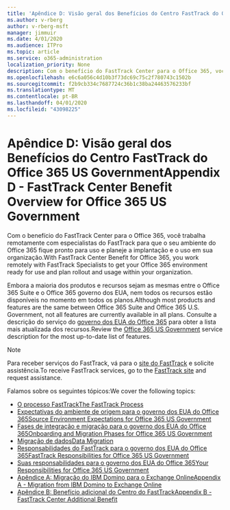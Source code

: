 ```yaml
---
title: 'Apêndice D: Visão geral dos Benefícios do Centro FastTrack do Office 365 US Government'
ms.author: v-rberg
author: v-rberg-msft
manager: jimmuir
ms.date: 4/01/2020
ms.audience: ITPro
ms.topic: article
ms.service: o365-administration
localization_priority: None
description: Com o benefício do FastTrack Center para o Office 365, você trabalha remotamente com especialistas do FastTrack para que o seu ambiente do Office 365 fique pronto para uso e planeje a implantação e o uso em sua organização.
ms.openlocfilehash: e6c6a056c4d10b3f73dc69c75c2f780743c1502b
ms.sourcegitcommit: f2b9cb334c7687724c36b1c38ba24463576233bf
ms.translationtype: MT
ms.contentlocale: pt-BR
ms.lasthandoff: 04/01/2020
ms.locfileid: "43098225"
---
```

# <a name="appendix-d---fasttrack-center-benefit-overview-for-office-365-us-government"></a><span data-ttu-id="4fdde-103">Apêndice D: Visão geral dos Benefícios do Centro FastTrack do Office 365 US Government</span><span class="sxs-lookup"><span data-stu-id="4fdde-103">Appendix D - FastTrack Center Benefit Overview for Office 365 US Government</span></span>

<span data-ttu-id="4fdde-104">Com o benefício do FastTrack Center para o Office 365, você trabalha remotamente com especialistas do FastTrack para que o seu ambiente do Office 365 fique pronto para uso e planeje a implantação e o uso em sua organização.</span><span class="sxs-lookup"><span data-stu-id="4fdde-104">With FastTrack Center Benefit for Office 365, you work remotely with FastTrack Specialists to get your Office 365 environment ready for use and plan rollout and usage within your organization.</span></span> 
  
<span data-ttu-id="4fdde-105">Embora a maioria dos produtos e recursos sejam as mesmas entre o Office 365 Suite e o Office 365 governo dos EUA, nem todos os recursos estão disponíveis no momento em todos os planos.</span><span class="sxs-lookup"><span data-stu-id="4fdde-105">Although most products and features are the same between Office 365 Suite and Office 365 U.S. Government, not all features are currently available in all plans.</span></span> <span data-ttu-id="4fdde-106">Consulte a descrição do serviço do [governo dos EUA do Office 365](https://aka.ms/aboutgovcloud) para obter a lista mais atualizada dos recursos.</span><span class="sxs-lookup"><span data-stu-id="4fdde-106">Review the [Office 365 US Government](https://aka.ms/aboutgovcloud) service description for the most up-to-date list of features.</span></span>

> [!NOTE]
> <span data-ttu-id="4fdde-107">Para receber serviços do FastTrack, vá para o [site do FastTrack](https://go.microsoft.com/fwlink/?linkid=780698) e solicite assistência.</span><span class="sxs-lookup"><span data-stu-id="4fdde-107">To receive FastTrack services, go to the [FastTrack site](https://go.microsoft.com/fwlink/?linkid=780698) and request assistance.</span></span>  

<span data-ttu-id="4fdde-108">Falamos sobre os seguintes tópicos:</span><span class="sxs-lookup"><span data-stu-id="4fdde-108">We cover the following topics:</span></span>
- [<span data-ttu-id="4fdde-109">O processo FastTrack</span><span class="sxs-lookup"><span data-stu-id="4fdde-109">The FastTrack Process</span></span>](O365-fasttrack-process.md) 
- [<span data-ttu-id="4fdde-110">Expectativas do ambiente de origem para o governo dos EUA do Office 365</span><span class="sxs-lookup"><span data-stu-id="4fdde-110">Source Environment Expectations for Office 365 US Government</span></span>](US-Gov-appendix-source-environment-expectations.md)   
- [<span data-ttu-id="4fdde-111">Fases de integração e migração para o governo dos EUA do Office 365</span><span class="sxs-lookup"><span data-stu-id="4fdde-111">Onboarding and Migration Phases for Office 365 US Government</span></span>](US-Gov-appendix-onboarding-and-migration.md)
- [<span data-ttu-id="4fdde-112">Migração de dados</span><span class="sxs-lookup"><span data-stu-id="4fdde-112">Data Migration</span></span>](O365-data-migration.md)    
- [<span data-ttu-id="4fdde-113">Responsabilidades do FastTrack para o governo dos EUA do Office 365</span><span class="sxs-lookup"><span data-stu-id="4fdde-113">FastTrack Responsibilities for Office 365 US Government</span></span>](US-Gov-appendix-fasttrack-responsibilities.md)   
- [<span data-ttu-id="4fdde-114">Suas responsabilidades para o governo dos EUA do Office 365</span><span class="sxs-lookup"><span data-stu-id="4fdde-114">Your Responsibilities for Office 365 US Government</span></span>](US-Gov-appendix-your-responsibilities.md) 
- [<span data-ttu-id="4fdde-115">Apêndice A: Migração do IBM Domino para o Exchange Online</span><span class="sxs-lookup"><span data-stu-id="4fdde-115">Appendix A - Migration from IBM Domino to Exchange Online</span></span>](O365-from-ibm-domino-to-exchange-online.md)   
- [<span data-ttu-id="4fdde-116">Apêndice B: Benefício adicional do Centro do FastTrack</span><span class="sxs-lookup"><span data-stu-id="4fdde-116">Appendix B - FastTrack Center Additional Benefit</span></span>](O365-fasttrack-additional-benefits.md)
